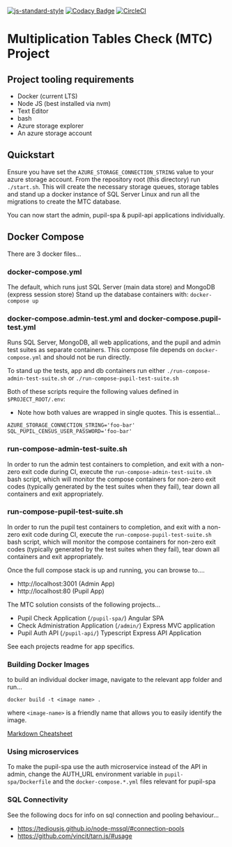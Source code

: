 [![js-standard-style](https://img.shields.io/badge/code%20style-standard-brightgreen.svg)](http://standardjs.com)
[![Codacy Badge](https://api.codacy.com/project/badge/Grade/9f1ef3308c8c407284322926f501d537)](https://www.codacy.com/app/js_4/MTC?utm_source=github.com&amp;utm_medium=referral&amp;utm_content=DFEAGILEDEVOPS/MTC&amp;utm_campaign=Badge_Grade)
[![CircleCI](https://circleci.com/gh/DFEAGILEDEVOPS/MTC.svg?style=svg)](https://circleci.com/gh/DFEAGILEDEVOPS/MTC)

# Multiplication Tables Check (MTC) Project

## Project tooling requirements

- Docker (current LTS)
- Node JS (best installed via nvm)
- Text Editor
- bash
- Azure storage explorer
- An azure storage account

## Quickstart

Ensure you have set the `AZURE_STORAGE_CONNECTION_STRING` value to your azure storage account.
From the repository root (this directory) run `./start.sh`.  This will create the necessary storage queues, storage tables and stand up a docker instance of SQL Server Linux and run all the migrations to create the MTC database.

You can now start the admin, pupil-spa & pupil-api applications individually.

## Docker Compose

There are 3 docker files...

### docker-compose.yml
The default, which runs just SQL Server (main data store) and MongoDB (express session store)
Stand up the database containers with: `docker-compose up`

### docker-compose.admin-test.yml and docker-compose.pupil-test.yml
Runs SQL Server, MongoDB, all web applications, and the pupil and admin test suites as separate containers.
This compose file depends on `docker-compose.yml` and should not be run directly.

To stand up the tests, app and db containers run either `./run-compose-admin-test-suite.sh` or `./run-compose-pupil-test-suite.sh`

Both of these scripts require the following values defined in `$PROJECT_ROOT/.env`:
* Note how both values are wrapped in single quotes.  This is essential...
```
AZURE_STORAGE_CONNECTION_STRING='foo-bar'
SQL_PUPIL_CENSUS_USER_PASSWORD='foo-bar'
```

### run-compose-admin-test-suite.sh
In order to run the admin test containers to completion, and exit with a non-zero exit code during CI, execute the `run-compose-admin-test-suite.sh` bash script, which will monitor the compose containers for non-zero exit codes (typically generated by the test suites when they fail), tear down all containers and exit appropriately.

### run-compose-pupil-test-suite.sh
In order to run the pupil test containers to completion, and exit with a non-zero exit code during CI, execute the `run-compose-pupil-test-suite.sh` bash script, which will monitor the compose containers for non-zero exit codes (typically generated by the test suites when they fail), tear down all containers and exit appropriately.


Once the full compose stack is up and running, you can browse to....

* http://localhost:3001 (Admin App)
* http://localhost:80 (Pupil App)

The MTC solution consists of the following projects...

- Pupil Check Application (`/pupil-spa/`) Angular SPA
- Check Administration Application (`/admin/`) Express MVC application
- Pupil Auth API (`/pupil-api/`) Typescript Express API Application

See each projects readme for app specifics.

### Building Docker Images

to build an individual docker image, navigate to the relevant app folder and run...

`docker build -t <image name> .`

where `<image-name>` is a friendly name that allows you to easily identify the image.

[Markdown Cheatsheet](https://github.com/adam-p/markdown-here/wiki/Markdown-Cheatsheet)

### Using microservices

To make the pupil-spa use the auth microservice instead of the API in admin, change the AUTH_URL environment variable in `pupil-spa/Dockerfile` and the `docker-compose.*.yml` files relevant for pupil-spa

### SQL Connectivity

See the following docs for info on sql connection and pooling behaviour...
- https://tediousjs.github.io/node-mssql/#connection-pools
- https://github.com/vincit/tarn.js/#usage

